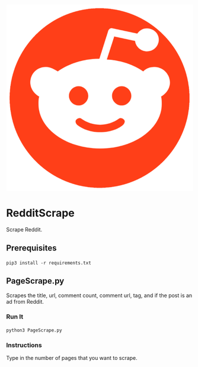 ![](/assets/reddit.png)
# RedditScrape
Scrape Reddit. 
## Prerequisites
`pip3 install -r requirements.txt`
## PageScrape.py
Scrapes the title, url, comment count, comment url, tag, and if the post is an ad from Reddit.
### Run It
`python3 PageScrape.py`
### Instructions
Type in the number of pages that you want to scrape.
